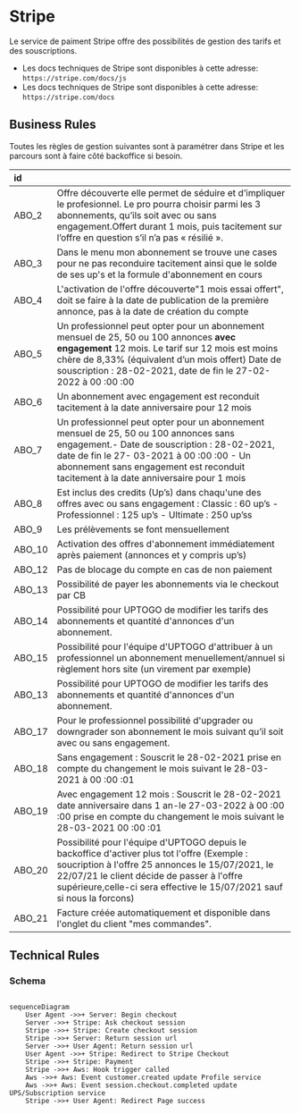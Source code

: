 # Stripe

Le service de paiment Stripe offre des possibilités de gestion des tarifs et des souscriptions.

* Les docs techniques de Stripe sont disponibles à cette adresse: `https://stripe.com/docs/js`
* Les docs techniques de Stripe sont disponibles à cette adresse: `https://stripe.com/docs`


## Business Rules

Toutes les règles de gestion suivantes sont à paramétrer dans Stripe et les parcours sont à faire côté backoffice si besoin.

| id    |                                                                                                                                                         |
|:------|:--------------------------------------------------------------------------------------------------------------------------------------------------------------------------------------------------------------------------------------------------------------------------------------------------------------|
|ABO_2  | Offre découverte elle permet de séduire et d’impliquer le profesionnel. Le pro pourra choisir parmi les 3 abonnements, qu’ils soit avec ou sans                                   engagement.Offert durant 1 mois, puis tacitement sur l’offre en question s’il n’a pas « résilié ».|
|ABO_3  | Dans le menu mon abonnement se trouve une cases pour ne pas reconduire tacitement ainsi que le solde de ses up's et la formule d'abonnement en cours |
|ABO_4  | L'activation de l'offre découverte"1 mois essai offert", doit se faire à la date de publication de la première annonce, pas à la date de création du                             compte |
|ABO_5  | Un professionnel peut opter pour un abonnement mensuel de 25, 50 ou 100 annonces **avec engagement** 12 mois. Le tarif sur 12 mois est moins chère de                            8,33% (équivalent d’un mois offert) Date de souscription : 28-02-2021, date de fin le 27-02-2022 à 00 :00 :00
|ABO_6  | Un abonnement avec engagement est reconduit tacitement à la date anniversaire pour 12 mois |
|ABO_7  | Un professionnel peut opter pour un abonnement mensuel de 25, 50 ou 100 annonces sans engagement.- Date de souscription : 28-02-2021, date de fin le 27-                        03-2021 à 00 :00 :00 - Un abonnement sans engagement est reconduit tacitement à la date anniversaire pour 1 mois |
|ABO_8  | Est inclus des credits (Up’s) dans chaqu'une des offres avec ou sans engagement : Classic : 60 up’s - Professionnel : 125 up’s - Ultimate : 250 up’ss |
|ABO_9  | Les prélèvements se font mensuellement |
|ABO_10 | Activation des offres d'abonnement immédiatement après paiement (annonces et  y compris up’s) |
|ABO_12 | Pas de blocage du compte en cas de non paiement |
|ABO_13 | Possibilité de payer les abonnements via le checkout par CB |
|ABO_14 | Possibilité pour UPTOGO de modifier les tarifs des abonnements et quantité d'annonces d'un abonnement. |
|ABO_15 | Possibilité pour l'équipe d'UPTOGO d'attribuer à un professionnel un abonnement menuellement/annuel si règlement hors site (un virement par exemple) |
|ABO_13 | Possibilité pour UPTOGO de modifier les tarifs des abonnements et quantité d'annonces d'un abonnement. |
|ABO_17 | Pour le professionnel possibilité d'upgrader ou downgrader son abonnement le mois suivant qu’il soit avec ou sans engagement. |
|ABO_18 | Sans engagement : Souscrit le 28-02-2021 prise en compte du changement le mois suivant le 28-03-2021 à 00 :00 :01 |
|ABO_19 | Avec engagement 12 mois : Souscrit le 28-02-2021 date anniversaire dans 1 an-le 27-03-2022 à 00 :00 :00 prise en compte du changement le mois suivant le                         28-03-2021 00 :00 :01|
|ABO_20 | Possibilité pour l'équipe d'UPTOGO depuis le backoffice d'activer plus tot l'offre (Exemple : soucription à l'offre 25 annonces le 15/07/2021, le                                 22/07/21 le client décide de passer à l'offre supérieure,celle-ci sera effective le 15/07/2021 sauf si nous la forcons) |
|ABO_21 | Facture créée automatiquement et disponible dans l'onglet du client "mes commandes". |


## Technical Rules

### Schema

```mermaid

sequenceDiagram
    User Agent ->>+ Server: Begin checkout
    Server ->>+ Stripe: Ask checkout session
    Stripe ->>+ Stripe: Create checkout session
    Stripe ->>+ Server: Return session url
    Server ->>+ User Agent: Return session url
    User Agent ->>+ Stripe: Redirect to Stripe Checkout
    Stripe ->>+ Stripe: Payment
    Stripe ->>+ Aws: Hook trigger called
    Aws ->>+ Aws: Event customer.created update Profile service
    Aws ->>+ Aws: Event session.checkout.completed update UPS/Subscription service
    Stripe ->>+ User Agent: Redirect Page success

```
